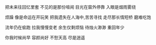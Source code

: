把未来往回忆里套
不见的是那份喧闹
目光在窗外停靠
入眼是烟雨雾绕
<!--more-->
烦躁
像是命运在开玩笑
把我遗失在人海中,苦苦寻找
走尽那长情短桥
磨难吃饱

流年仍在偷跑
拉我慢慢变老
余生仅剩烦恼
待烛火渺渺
重回年少

你我时候尚早
容颜尚好
不愁天高
尽是逍遥
